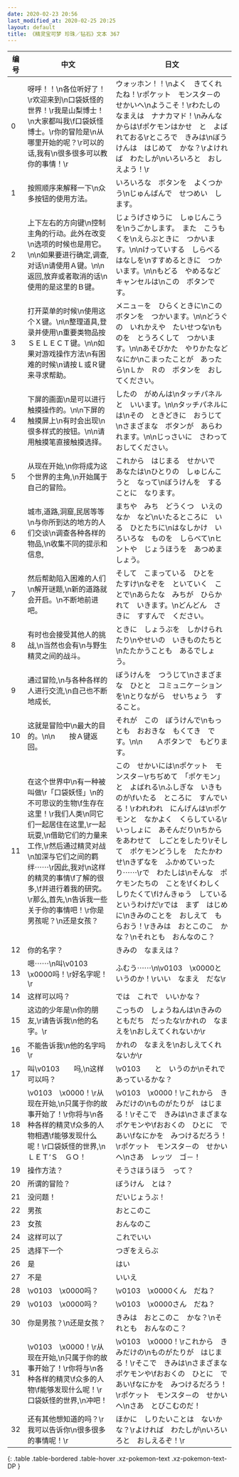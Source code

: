 ```yaml
---
date: 2020-02-23 20:56
last_modified_at: 2020-02-25 20:25
layout: default
title: 《精灵宝可梦 珍珠／钻石》文本 367
---
```

| 编号 | 中文 | 日文 |
| ---- | ---- | ---- |
| 0 | 呀呼！！\n各位听好了！\r欢迎来到\n口袋妖怪的世界！\r我是山梨博士！\n大家都叫我\f口袋妖怪博士。\r你的冒险是\n从哪里开始的呢？\r可以的话,我有\n很多很多可以教你的事情！\r | ウォッホン！！\nよく　きてくれたね！\rポケット　モンスタ－の　せかいへ\nようこそ！\rわたしの　なまえは　ナナカマド！\nみんなからは\fポケモンはかせ　と　よばれておる\rところで　きみは\nぼうけんは　はじめて　かな？\rよければ　わたしが\nいろいろと　おしえよう！\r |
| 1 | 按照顺序来解释一下\n众多按钮的使用方法。 | いろいろな　ボタンを　よくつかう\nじゅんばんで　せつめい　します。 |
| 2 | 上下左右的方向键\n控制主角的行动。此外在改变\n选项的时候也是用它。\n\n如果要进行确定,调查,对话\n请使用Ａ键。\n\n返回,放弃或者取消的话\n使用的是这里的Ｂ键。 | じょうげさゆうに　しゅじんこうを\nうごかします。　また　こうもくを\nえらぶときに　つかいます。\n\nけっていする　しらべる　はなしを\nすすめるときに　つかいます。\n\nもどる　やめるなど　キャンセルは\nこの　ボタンです。 |
| 3 | 打开菜单的时候\n使用这个Ｘ键。\n\n整理道具,登录并使用\n重要类物品按ＳＥＬＥＣＴ键。\n\n如果对游戏操作方法\n有困难的时候\n请按Ｌ或Ｒ键来寻求帮助。 | メニュ－を　ひらくときに\nこの　ボタンを　つかいます。\n\nどうぐの　いれかえや　たいせつな\nものを　とうろくして　つかいます。\n\nあそびかた　やりかたなど　なにか\nこまったことが　あったら\nＬか　Ｒの　ボタンを　おしてください。 |
| 4 | 下屏的画面\n是可以进行触摸操作的。\n\n下屏的触摸屏上\n有时会出现\n很多样式的按钮。\n\n请用触摸笔直接触摸选择。 | したの　がめんは\nタッチパネルと　いいます。\n\nタッチパネルには\nその　ときどきに　おうじて\nさまざまな　ボタンが　あらわれます。\n\nじっさいに　さわって　おしてください。 |
| 5 | 从现在开始,\n你将成为这个世界的主角,\n开始属于自己的冒险。 | これから　はじまる　せかいで　あなたは\nひとりの　しゅじんこうと　なって\nぼうけんを　することに　なります。 |
| 6 | 城市,道路,洞窟,民居等等\n与你所到达的地方的人们交谈\n调查各种各样的物品,\n收集不同的提示和信息, | まちや　みち　どうくつ　いえのなか　など\nいたるところに　いる　ひとたちに\nはなしかけ　いろいろな　ものを　しらべて\nヒントや　じょうほうを　あつめましょう。 |
| 7 | 然后帮助陷入困难的人们\n解开谜题,\n新的道路就会开启。\n不断地前进吧。 | そして　こまっている　ひとを　たすけ\nなぞを　といていく　ことで\nあらたな　みちが　ひらかれて　いきます。\nどんどん　さきに　すすんで　ください。 |
| 8 | 有时也会接受其他人的挑战,\n当然也会有\n与野生精灵之间的战斗。 | ときに　しょうぶを　しかけられたり\nやせいの　いきものたちと\nたたかうことも　あるでしょう。 |
| 9 | 通过冒险,\n与各种各样的人进行交流,\n自己也不断地成长, | ぼうけんを　つうじて\nさまざまな　ひとと　コミュニケ－ションを\nとりながら　せいちょう　すること。 |
| 10 | 这就是冒险中\n最大的目的。\n\n　　按Ａ键返回。 | それが　この　ぼうけんで\nもっとも　おおきな　もくてき　です。\n\n　　Ａボタンで　もどります。 |
| 11 | 在这个世界中\n有一种被叫做\r「口袋妖怪」\n的不可思议的生物\f生存在这里！\r我们人类\n同它们一起居住在这里,\r一起玩耍,\n借助它们的力量来工作,\r然后通过精灵对战\n加深与它们之间的羁绊⋯⋯\r因此,我对\n这样的精灵的事情\f了解的很多,\f并进行着我的研究。\r那么,首先,\n告诉我一些关于你的事情吧！\r你是男孩呢？\n还是女孩？ | この　せかいには\nポケット　モンスタ－\rちぢめて　「ポケモン」と　よばれる\nふしぎな　いきものが\fいたる　ところに　すんでいる！\rわれわれ　にんげんは\nポケモンと　なかよく　くらしている\rいっしょに　あそんだり\nちからをあわせて　しごとをしたり\rそして　ポケモンどうしを　たたかわせ\nきずなを　ふかめていったり⋯⋯\rで　わたしは\nそんな　ポケモンたちの　ことを\fくわしく　しりたくて\fけんきゅう　している　というわけだ\rでは　まず　はじめに\nきみのことを　おしえて　もらおう！\rきみは　おとこのこ　かな？\nそれとも　おんなのこ？ |
| 12 | 你的名字？ | きみの　なまえは？ |
| 13 | 嗯⋯⋯\n叫\v0103　\x0000吗！\r好名字呢！\r | ふむう⋯⋯\n\v0103　\x0000と　いうのか！\rいい　なまえ　だな\r |
| 14 | 这样可以吗？ | では　これで　いいかな？ |
| 15 | 这边的少年是\n你的朋友,\r请告诉我\n他的名字。\r | こっちの　しょうねんは\nきみの　ともだち　だったな\rかれの　なまえを\nおしえてくれないか\r |
| 16 | 不能告诉我\n他的名字吗\r | かれの　なまえを\nおしえてくれないか\r |
| 17 | 叫\v0103　　吗,\n这样可以吗？ | \v0103　　と　いうのか\nそれで　あっているかな？ |
| 18 | \v0103　\x0000！\r从现在开始,\n只属于你的故事开始了！\r你将与\n各种各样的精灵\f众多的人物相遇\f能够发现什么呢！\r口袋妖怪的世界,\nＬＥＴ’Ｓ　ＧＯ！ | \v0103　\x0000！\rこれから　きみだけの\nものがたりが　はじまる！\rそこで　きみは\nさまざまな　ポケモンや\fおおくの　ひとに　であい\fなにかを　みつけるだろう！\rポケット　モンスタ－の　せかいへ\nさあ　レッツ　ゴ－！ |
| 19 | 操作方法？ | そうさほうほう　って？ |
| 20 | 所谓的冒险？ | ぼうけん　とは？ |
| 21 | 没问题！ | だいじょうぶ！ |
| 22 | 男孩 | おとこのこ |
| 23 | 女孩 | おんなのこ |
| 24 | 这样可以了 | これでいい |
| 25 | 选择下一个 | つぎをえらぶ |
| 26 | 是 | はい |
| 27 | 不是 | いいえ |
| 28 | \v0103　\x0000吗？ | \v0103　\x0000くん　だね？ |
| 29 | \v0103　\x0000吗？ | \v0103　\x0000さん　だね？ |
| 30 | 你是男孩？\n还是女孩？ | きみは　おとこのこ　かな？\nそれとも　おんなのこ？ |
| 31 | \v0103　\x0000！\r从现在开始,\n只属于你的故事开始了！\r你将与\n各种各样的精灵\f众多的人物\f能够发现什么呢！\r口袋妖怪的世界,\n冲吧！ | \v0103　\x0000！\rこれから　きみだけの\nものがたりが　はじまる！\rそこで　きみは\nさまざまな　ポケモンや\fおおくの　ひとに　であい\fなにかを　みつけるだろう！\rポケット　モンスタ－の　せかいへ\nさあ　とびこむのだ！ |
| 32 | 还有其他想知道的吗？\r我可以告诉你\n很多很多的事情呢！\r | ほかに　しりたいことは　ないかな？\rよければ　わたしが\nいろいろと　おしえるぞ！\r |
{: .table .table-bordered .table-hover .xz-pokemon-text .xz-pokemon-text-DP }